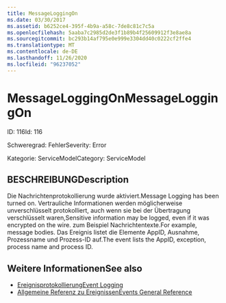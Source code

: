 ```yaml
---
title: MessageLoggingOn
ms.date: 03/30/2017
ms.assetid: b6252ce4-395f-4b9a-a58c-7de8c81c7c5a
ms.openlocfilehash: 5aaba7c2985d2de3f1b89b4f25609912f3e8ae8a
ms.sourcegitcommit: bc293b14af795e0e999e3304dd40c0222cf2ffe4
ms.translationtype: MT
ms.contentlocale: de-DE
ms.lasthandoff: 11/26/2020
ms.locfileid: "96237052"
---
```

# <a name="messageloggingon"></a><span data-ttu-id="57887-102">MessageLoggingOn</span><span class="sxs-lookup"><span data-stu-id="57887-102">MessageLoggingOn</span></span>

<span data-ttu-id="57887-103">ID: 116</span><span class="sxs-lookup"><span data-stu-id="57887-103">Id: 116</span></span>  
  
 <span data-ttu-id="57887-104">Schweregrad: Fehler</span><span class="sxs-lookup"><span data-stu-id="57887-104">Severity: Error</span></span>  
  
 <span data-ttu-id="57887-105">Kategorie: ServiceModel</span><span class="sxs-lookup"><span data-stu-id="57887-105">Category: ServiceModel</span></span>  
  
## <a name="description"></a><span data-ttu-id="57887-106">BESCHREIBUNG</span><span class="sxs-lookup"><span data-stu-id="57887-106">Description</span></span>  

 <span data-ttu-id="57887-107">Die Nachrichtenprotokollierung wurde aktiviert.</span><span class="sxs-lookup"><span data-stu-id="57887-107">Message Logging has been turned on.</span></span> <span data-ttu-id="57887-108">Vertrauliche Informationen werden möglicherweise unverschlüsselt protokolliert, auch wenn sie bei der Übertragung verschlüsselt waren,</span><span class="sxs-lookup"><span data-stu-id="57887-108">Sensitive information may be logged, even if it was encrypted on the wire.</span></span> <span data-ttu-id="57887-109">zum Beispiel Nachrichtentexte.</span><span class="sxs-lookup"><span data-stu-id="57887-109">For example, message bodies.</span></span> <span data-ttu-id="57887-110">Das Ereignis listet die Elemente AppID, Ausnahme, Prozessname und Prozess-ID auf.</span><span class="sxs-lookup"><span data-stu-id="57887-110">The event lists the AppID, exception, process name and process ID.</span></span>  
  
## <a name="see-also"></a><span data-ttu-id="57887-111">Weitere Informationen</span><span class="sxs-lookup"><span data-stu-id="57887-111">See also</span></span>

- [<span data-ttu-id="57887-112">Ereignisprotokollierung</span><span class="sxs-lookup"><span data-stu-id="57887-112">Event Logging</span></span>](index.md)
- [<span data-ttu-id="57887-113">Allgemeine Referenz zu Ereignissen</span><span class="sxs-lookup"><span data-stu-id="57887-113">Events General Reference</span></span>](events-general-reference.md)
